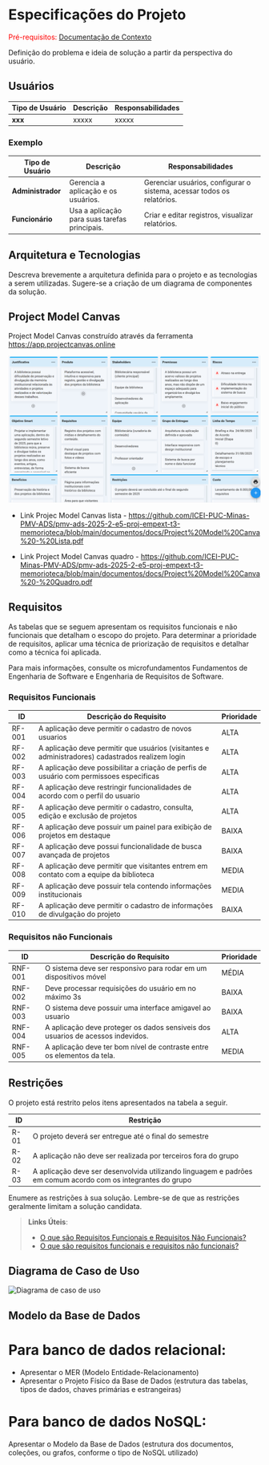 # Especificações do Projeto

<span style="color:red">Pré-requisitos: <a href="01-Documentação de Contexto.md"> Documentação de Contexto</a></span>

Definição do problema e ideia de solução a partir da perspectiva do usuário. 

## Usuários
| Tipo de Usuário   | Descrição | Responsabilidades |
|------------------|-----------|------------------|
| **xxx** | xxxxx | xxxxx |

### Exemplo

| Tipo de Usuário   | Descrição | Responsabilidades |
|------------------|-----------|------------------|
| **Administrador** | Gerencia a aplicação e os usuários. | Gerenciar usuários, configurar o sistema, acessar todos os relatórios. |
| **Funcionário** | Usa a aplicação para suas tarefas principais. | Criar e editar registros, visualizar relatórios. |


## Arquitetura e Tecnologias

Descreva brevemente a arquitetura definida para o projeto e as tecnologias a serem utilizadas. Sugere-se a criação de um diagrama de componentes da solução.

## Project Model Canvas

Project Model Canvas construído através da ferramenta https://app.projectcanvas.online

![Project Model Canvas](https://github.com/ICEI-PUC-Minas-PMV-ADS/pmv-ads-2025-2-e5-proj-empext-t3-memorioteca/blob/main/documentos/img/Canvas%20print.png)

- Link Projec Model Canvas lista - https://github.com/ICEI-PUC-Minas-PMV-ADS/pmv-ads-2025-2-e5-proj-empext-t3-memorioteca/blob/main/documentos/docs/Project%20Model%20Canva%20-%20Lista.pdf
  
- Link Project Model Canvas quadro - https://github.com/ICEI-PUC-Minas-PMV-ADS/pmv-ads-2025-2-e5-proj-empext-t3-memorioteca/blob/main/documentos/docs/Project%20Model%20Canva%20-%20Quadro.pdf





## Requisitos

As tabelas que se seguem apresentam os requisitos funcionais e não funcionais que detalham o escopo do projeto. Para determinar a prioridade de requisitos, aplicar uma técnica de priorização de requisitos e detalhar como a técnica foi aplicada.

Para mais informações, consulte os microfundamentos Fundamentos de Engenharia de Software e Engenharia de Requisitos de Software. 

### Requisitos Funcionais

|ID    | Descrição do Requisito  | Prioridade |
|------|-----------------------------------------|----|
|RF-001| A aplicação deve permitir o cadastro de novos usuarios | ALTA | 
|RF-002| A aplicação deve permitir que usuários (visitantes e administradores) cadastrados realizem login | ALTA |
|RF-003| A aplicação deve possibilitar a criação de perfis de usuário com permissoes especificas | ALTA | 
|RF-004| A aplicação deve restringir funcionalidades de acordo com o perfil do usuario | ALTA | 
|RF-005| A aplicação deve permitir o cadastro, consulta, edição e exclusão de projetos | ALTA |  
|RF-006| A aplicação deve possuir um painel para exibição de projetos em destaque | BAIXA | 
|RF-007| A aplicação deve possui funcionalidade de busca avançada de projetos | BAIXA | 
|RF-008| A aplicação deve permitir que visitantes entrem em contato com a equipe da biblioteca | MEDIA | 
|RF-009| A aplicação deve possuir tela contendo informações institucionais | MEDIA |
|RF-010| A aplicação deve permitir o cadastro de informações de divulgação do projeto | BAIXA | 

### Requisitos não Funcionais

|ID     | Descrição do Requisito  |Prioridade |
|-------|-------------------------|----|
|RNF-001| O sistema deve ser responsivo para rodar em um dispositivos móvel | MÉDIA | 
|RNF-002| Deve processar requisições do usuário em no máximo 3s |  BAIXA | 
|RNF-003| O sistema deve possuir uma interface amigavel ao usuario |  BAIXA | 
|RNF-004| A aplicação deve proteger os dados sensiveis dos usuarios de acessos indevidos.|ALTA|
|RNF-005| A aplicação deve ter bom nível de contraste entre os elementos da tela.	|MEDIA|

## Restrições

O projeto está restrito pelos itens apresentados na tabela a seguir.

|ID| Restrição                                             |
|--|-------------------------------------------------------|
|R-01|O projeto deverá ser entregue até o final do semestre|
|R-02|A aplicação não deve ser realizada por terceiros fora do grupo|
|R-03|A aplicação deve ser desenvolvida utilizando linguagem e padrões em comum acordo com os integrantes do grupo|

Enumere as restrições à sua solução. Lembre-se de que as restrições geralmente limitam a solução candidata.

> **Links Úteis**:
> - [O que são Requisitos Funcionais e Requisitos Não Funcionais?](https://codificar.com.br/requisitos-funcionais-nao-funcionais/)
> - [O que são requisitos funcionais e requisitos não funcionais?](https://analisederequisitos.com.br/requisitos-funcionais-e-requisitos-nao-funcionais-o-que-sao/)

## Diagrama de Caso de Uso

![Diagrama de caso de uso](https://github.com/user-attachments/assets/78c1358f-8b0e-4804-aef6-b86b0979b256)

## Modelo da Base de Dados

# Para banco de dados relacional:
- Apresentar o MER (Modelo Entidade-Relacionamento)
- Apresentar o Projeto Físico da Base de Dados (estrutura das tabelas, tipos de dados, chaves primárias e estrangeiras)
# Para banco de dados NoSQL:
Apresentar o Modelo da Base de Dados (estrutura dos documentos, coleções, ou grafos, conforme o tipo de NoSQL utilizado)

